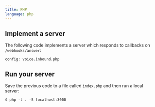 ```yaml
---
title: PHP
language: php
---
```


## Implement a server

The following code implements a server which responds to callbacks on
`/webhooks/answer`:

```code
config: voice.inbound.php
```

## Run your server

Save the previous code to a file called `index.php` and then run a local server:

```
$ php -t . -S localhost:3000
```

